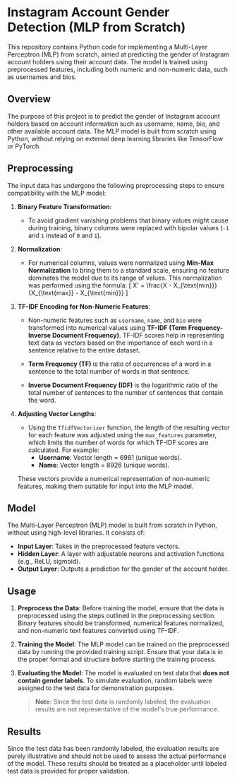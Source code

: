 # Instagram Account Gender Detection (MLP from Scratch)

This repository contains Python code for implementing a Multi-Layer Perceptron (MLP) from scratch, aimed at predicting the gender of Instagram account holders using their account data. The model is trained using preprocessed features, including both numeric and non-numeric data, such as usernames and bios.



## Overview
The purpose of this project is to predict the gender of Instagram account holders based on account information such as username, name, bio, and other available account data. The MLP model is built from scratch using Python, without relying on external deep learning libraries like TensorFlow or PyTorch.

## Preprocessing
The input data has undergone the following preprocessing steps to ensure compatibility with the MLP model:

1. **Binary Feature Transformation**:
   - To avoid gradient vanishing problems that binary values might cause during training, binary columns were replaced with bipolar values (`-1` and `1` instead of `0` and `1`).

2. **Normalization**:
   - For numerical columns, values were normalized using **Min-Max Normalization** to bring them to a standard scale, ensuring no feature dominates the model due to its range of values. This normalization was performed using the formula:
     \[
     X' = \frac{X - X_{\text{min}}}{X_{\text{max}} - X_{\text{min}}}
     \]

3. **TF-IDF Encoding for Non-Numeric Features**:
   - Non-numeric features such as `username`, `name`, and `bio` were transformed into numerical values using **TF-IDF (Term Frequency-Inverse Document Frequency)**. TF-IDF scores help in representing text data as vectors based on the importance of each word in a sentence relative to the entire dataset.

   - **Term Frequency (TF)** is the ratio of occurrences of a word in a sentence to the total number of words in that sentence.  
   - **Inverse Document Frequency (IDF)** is the logarithmic ratio of the total number of sentences to the number of sentences that contain the word.

4. **Adjusting Vector Lengths**:
   - Using the `TfidfVectorizer` function, the length of the resulting vector for each feature was adjusted using the `max_features` parameter, which limits the number of words for which TF-IDF scores are calculated. For example:
     - **Username**: Vector length = 6981 (unique words).
     - **Name**: Vector length = 8926 (unique words).

   These vectors provide a numerical representation of non-numeric features, making them suitable for input into the MLP model.

## Model
The Multi-Layer Perceptron (MLP) model is built from scratch in Python, without using high-level libraries. It consists of:
- **Input Layer**: Takes in the preprocessed feature vectors.
- **Hidden Layer**: A layer with adjustable neurons and activation functions (e.g., ReLU, sigmoid).
- **Output Layer**: Outputs a prediction for the gender of the account holder.

## Usage
1. **Preprocess the Data**:
   Before training the model, ensure that the data is preprocessed using the steps outlined in the preprocessing section. Binary features should be transformed, numerical features normalized, and non-numeric text features converted using TF-IDF.

2. **Training the Model**:
   The MLP model can be trained on the preprocessed data by running the provided training script. Ensure that your data is in the proper format and structure before starting the training process.

3. **Evaluating the Model**:
   The model is evaluated on test data that **does not contain gender labels**. To simulate evaluation, random labels were assigned to the test data for demonstration purposes.

   > **Note**: Since the test data is randomly labeled, the evaluation results are not representative of the model's true performance.

## Results
Since the test data has been randomly labeled, the evaluation results are purely illustrative and should not be used to assess the actual performance of the model. These results should be treated as a placeholder until labeled test data is provided for proper validation.
